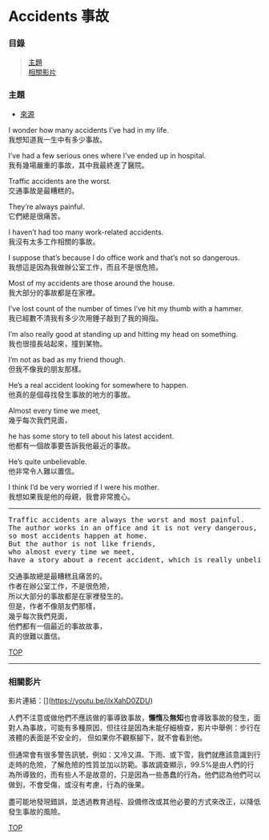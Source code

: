 # Accidents  事故

### 目錄
> [主題](#主題)  
> [相關影片](#相關影片)    

### **主題**

- [來源](https://listenaminute.com/a/accidents.html)

I wonder how many accidents I’ve had in my life.                            
我想知道我一生中有多少事故。

I’ve had a few serious ones where I’ve ended up in hospital.                
我有幾場嚴重的事故，其中我最終進了醫院。

Traffic accidents are the worst.                                            
交通事故是最糟糕的。

They’re always painful.                                                     
它們總是很痛苦。

I haven’t had too many work-related accidents.                              
我沒有太多工作相關的事故。

I suppose that’s because I do office work and that’s not so dangerous.      
我想這是因為我做辦公室工作，而且不是很危險。

Most of my accidents are those around the house.                            
我大部分的事故都是在家裡。

I’ve lost count of the number of times I’ve hit my thumb with a hammer.     
我已經數不清我有多少次用錘子敲到了我的拇指。

I’m also really good at standing up and hitting my head on something.       
我也很擅長站起來，撞到某物。

I’m not as bad as my friend though.                                         
但我不像我的朋友那樣。

He’s a real accident looking for somewhere to happen.                       
他真的是個尋找發生事故的地方的事故。

Almost every time we meet,                                                  
幾乎每次我們見面，  

he has some story to tell about his latest accident.                        
他都有一個故事要告訴我他最近的事故。

He’s quite unbelievable.                                                    
他非常令人難以置信。

I think I’d be very worried if I were his mother.                           
我想如果我是他的母親，我會非常擔心。

---
<pre>
Traffic accidents are always the worst and most painful. 
The author works in an office and it is not very dangerous, 
so most accidents happen at home. 
But the author is not like friends,
who almost every time we meet, 
have a story about a recent accident, which is really unbelievable. </pre>
<pre>
交通事故總是最糟糕且痛苦的。
作者在辦公室工作，不是很危險，
所以大部分的事故都是在家裡發生的。
但是，作者不像朋友們那樣，
幾乎每次我們見面，
他們都有一個最近的事故故事，
真的很難以置信。
</pre>

[TOP](#accidents--事故)

---

### **相關影片**

影片連結：[[](https://i.ytimg.com/vi/dBf6BTX1bmM/hq720.jpg?sqp=-oaymwEcCNAFEJQDSFXyq4qpAw4IARUAAIhCGAFwAcABBg==&rs=AOn4CLCyNXjjZ-CmQyCHBeT5dwAysEOP-Q)](https://youtu.be/jlxXahD0ZDU)


人們不注意或做他們不應該做的事導致事故，**懶惰**及**無知**也會導致事故的發生，面對人為事故，可能有多種原因，但往往是因為未能仔細檢查，影片中舉例：步行在液體的表面是不安全的，
但如果你不觀察腳下，就不會看到他。  

但通常會有很多警告訊號，例如：又冷又濕、下雨、或下雪，我們就應該意識到行走時的危險，了解危險的性質並加以防範。事故調查顯示，99.5%是由人們的行為所導致的，而有些人不是故意的，只是因為一些愚蠢的行為，他們認為他們可以做到，不會受傷，或沒有考慮，行為的後果。  

盡可能地發現錯誤，並透過教育過程、設備修改或其他必要的方式來改正，以降低發生事故的風險。

[TOP](#accidents--事故)